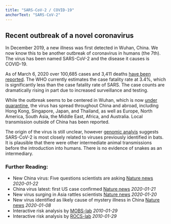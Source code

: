 ```yaml
---
title: "SARS-CoV-2 / COVID-19"
anchorText: "SARS-CoV-2"
---
```



## Recent outbreak of a novel coronavirus
In December 2019, a new illness was first detected in Wuhan, China.
We now know this to be another outbreak of coronavirus in humans (the 7th). The virus has been named SARS-CoV-2 and the disease it causes is COVID-19.

As of March 6, 2020 over 100,685 cases and 3,411 deaths [have been reported](https://en.wikipedia.org/wiki/2019%E2%80%9320_outbreak_of_novel_coronavirus_(2019-nCoV)).
The WHO currently estimates the case fatality rate at 3.4%, which is significantly less than the case fatality rate of SARS. The case counts are dramatically rising in part due to increased surveillance and testing.

While the outbreak seems to be centered in Wuhan, which is now [under quarantine](https://twitter.com/PDChina/status/1220060879112282117), the virus has spread throughout China and abroad, including Hong Kong, Singapore, Japan, and Thailand, as well as Europe, North America, South Asia, the Middle East, Africa, and Australia. Local transmission outside of China has been reported.

The origin of the virus is still unclear, however [genomic analyis](https://virological.org/t/ncovs-relationship-to-bat-coronaviruses-recombination-signals-no-snakes/331) suggests SARS-CoV-2 is most closely related to viruses previously identified in bats.
It is plausible that there were other intermediate animal transmissions before the introduction into humans.
There is no evidence of snakes as an intermediary.

### Further Reading:

* New China virus: Five questions scientists are asking  [Nature news](https://www.nature.com/articles/d41586-020-00166-6) _2020-01-22_
* China virus latest: first US case confirmed  [Nature news](https://www.nature.com/articles/d41586-020-00154-w) _2020-01-21_
* New virus surging in Asia rattles scientists  [Nature news](https://www.nature.com/articles/d41586-020-00129-x) _2020-01-20_
* New virus identified as likely cause of mystery illness in China [Nature news](https://www.nature.com/articles/d41586-020-00020-9) _2020-01-08_
* Interactive risk analysis by [MOBS-lab](https://datastudio.google.com/reporting/3ffd36c3-0272-4510-a140-39e288a9f15c/page/U5lCB) _2010-01-29_
* Interactive risk analysis by [ROCS-lab](http://rocs.hu-berlin.de/corona/) _2010-01-29_
